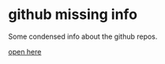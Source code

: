 # github missing info

Some condensed info about the github repos.

[open here](https://kadukeitor.github.io/github-missing-info/)
